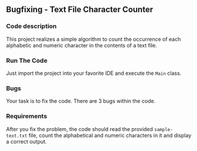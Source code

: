 ## Bugfixing - Text File Character Counter

### Code description
This project realizes a simple algorithm to count the occurrence of each alphabetic and numeric character in the contents
of a text file.

### Run The Code
Just import the project into your favorite IDE and execute the `Main` class.

### Bugs
Your task is to fix the code.
There are 3 bugs within the code.

### Requirements
After you fix the problem, the code should read the provided `sample-text.txt` file, count the alphabetical and numeric
characters in it and display a correct output.
